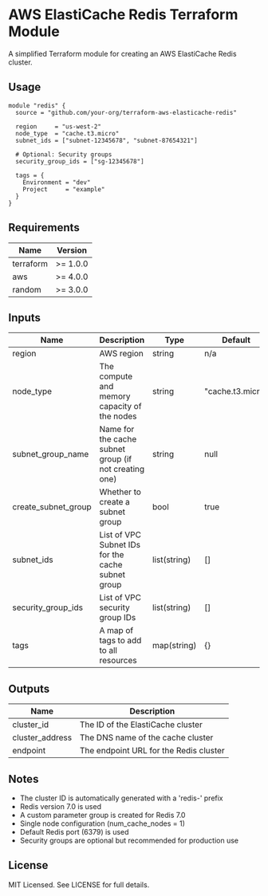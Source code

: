 # AWS ElastiCache Redis Terraform Module

A simplified Terraform module for creating an AWS ElastiCache Redis cluster.

## Usage

```hcl
module "redis" {
  source = "github.com/your-org/terraform-aws-elasticache-redis"

  region     = "us-west-2"
  node_type  = "cache.t3.micro"
  subnet_ids = ["subnet-12345678", "subnet-87654321"]
  
  # Optional: Security groups
  security_group_ids = ["sg-12345678"]
  
  tags = {
    Environment = "dev"
    Project     = "example"
  }
}
```

## Requirements

| Name | Version |
|------|---------|
| terraform | >= 1.0.0 |
| aws | >= 4.0.0 |
| random | >= 3.0.0 |

## Inputs

| Name | Description | Type | Default | Required |
|------|-------------|------|---------|:--------:|
| region | AWS region | string | n/a | yes |
| node_type | The compute and memory capacity of the nodes | string | "cache.t3.micro" | no |
| subnet_group_name | Name for the cache subnet group (if not creating one) | string | null | no |
| create_subnet_group | Whether to create a subnet group | bool | true | no |
| subnet_ids | List of VPC Subnet IDs for the cache subnet group | list(string) | [] | no |
| security_group_ids | List of VPC security group IDs | list(string) | [] | no |
| tags | A map of tags to add to all resources | map(string) | {} | no |

## Outputs

| Name | Description |
|------|-------------|
| cluster_id | The ID of the ElastiCache cluster |
| cluster_address | The DNS name of the cache cluster |
| endpoint | The endpoint URL for the Redis cluster |

## Notes

- The cluster ID is automatically generated with a 'redis-' prefix
- Redis version 7.0 is used
- A custom parameter group is created for Redis 7.0
- Single node configuration (num_cache_nodes = 1)
- Default Redis port (6379) is used
- Security groups are optional but recommended for production use

## License

MIT Licensed. See LICENSE for full details.